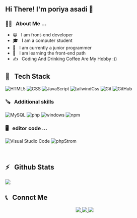 <h2>Hi There! I'm poriya asadi 🙌</h2>

<h3>👨‍💻 &nbsp; About Me ...</h3>

- 😁 &nbsp; I am front-end developer
- 🎓 &nbsp; I am a computer student
- 💼 &nbsp; I am currently a junior programmer
- 🫡 &nbsp; I am learning the front-end path
- ✍️ &nbsp; Coding And Drinking Coffee Are My Hobby :))

<h2>🔧 &nbsp; Tech Stack</h2>

  ![HTML5](https://img.shields.io/badge/HTML5-E34F26?style=for-the-badge&logo=html5&logoColor=white)
  ![CSS](https://img.shields.io/badge/CSS3-1572B6?style=for-the-badge&logo=css3&logoColor=white)
  ![JavaScript](https://img.shields.io/badge/JavaScript-323330?style=for-the-badge&logo=javascript&logoColor=F7DF1E)
  ![tailwindCss](https://img.shields.io/badge/Tailwind_CSS-38B2AC?style=for-the-badge&logo=tailwind-css&logoColor=white)
  ![Git](https://img.shields.io/badge/GIT-E44C30?style=for-the-badge&logo=git&logoColor=white)
  ![GitHub](https://img.shields.io/badge/GitHub-100000?style=for-the-badge&logo=github&logoColor=white)

 <h3> 🪚 &nbsp; Additional skills</h3>

  ![MySQL](https://img.shields.io/badge/MySQL-005C84?style=for-the-badge&logo=mysql&logoColor=white)
  ![php](https://img.shields.io/badge/PHP-777BB4?style=for-the-badge&logo=php&logoColor=white)
  ![windows](https://img.shields.io/badge/Windows-0078D6?style=for-the-badge&logo=windows&logoColor=white)
  ![npm](https://img.shields.io/badge/npm-CB3837?style=for-the-badge&logo=npm&logoColor=white)

 <h3> 🖥️ &nbsp; editor code ...</h3>

  ![Visual Studio Code](https://img.shields.io/badge/Visual_Studio_Code-0078D4?style=for-the-badge&logo=visual%20studio%20code&logoColor=white)
  ![phpStrom](http://img.shields.io/badge/-PHPStorm-181717?style=for-the-badge&logo=phpstorm&logoColor=white)

<br />

<h2>⚡️ &nbsp; Github Stats</h2>

<a href="https://github.com/poriyaASadi">
  <img src="https://github-readme-stats.vercel.app/api?username=poriyaASadi&show_icons=true&theme=radical" />
</a>

<h2>📞 &nbsp; Connct Me </h2>

<p align="center">
  <a href="https://instagram.com/pooruiasadi85/">
    <img src="https://img.shields.io/badge/instagram-poriya-blue?logo=instagram" />
  </a>
    <a href="https://pooruiasadi85@gmail.com">
    <img src="https://img.shields.io/badge/gmail-poriya-blue?logo=gmail" />
  </a>
  <a href="https://t.me/P_o_r_iya">
    <img src="https://img.shields.io/badge/Telegram-P_o_r_iya-blue?style=flat&logo=telegram" />
  </a>
</p>
